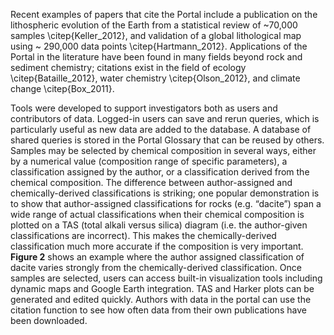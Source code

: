 Recent examples of papers that cite the Portal include a publication on the lithospheric evolution of the Earth from a statistical review of ~70,000 samples \citep{Keller_2012}, and validation of a global lithological map using ~ 290,000 data points \citep{Hartmann_2012}. Applications of the Portal in the literature have been found in many fields beyond rock and sediment chemistry; citations exist in the field of ecology \citep{Bataille_2012}, water chemistry \citep{Olson_2012}, and climate change \citep{Box_2011}. 

Tools were developed to support investigators both as users and contributors of data. Logged-in users can save and rerun queries, which is particularly useful as new data are added to the database. A database of shared queries is stored in the Portal Glossary that can be reused by others. Samples may be selected by chemical composition in several ways, either by a numerical value (composition range of specific parameters), a classification assigned by the author, or a classification derived from the chemical composition. The difference between author-assigned and chemically-derived classifications is striking; one popular demonstration is to show that author-assigned classifications for rocks (e.g. “dacite”) span a wide range of actual classifications when their chemical composition is plotted on a TAS (total alkali versus silica) diagram (i.e. the author-given classifications are incorrect). This makes the chemically-derived classification much more accurate if the composition is very important. **Figure 2** shows an example where the author assigned classification of dacite varies strongly from the chemically-derived classification.
Once samples are selected, users can access built-in visualization tools including dynamic maps and Google Earth integration. TAS and Harker plots can be generated and edited quickly. Authors with data in the portal can use the citation function to see how often data from their own publications have been downloaded. 

